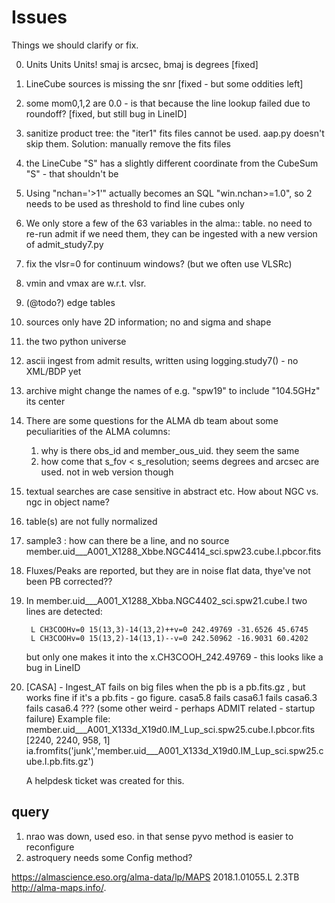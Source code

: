 # Issues

Things we should clarify or fix.

0. Units Units Units!   smaj is arcsec, bmaj is degrees [fixed]

3. LineCube sources is missing the snr  [fixed - but some oddities left]

2. some mom0,1,2 are 0.0 - is that because the line lookup failed due to roundoff? [fixed, but still bug in LineID]

4. sanitize product tree:   the "iter1" fits files cannot be used. aap.py doesn't skip them. Solution: manually remove the fits files

4. the LineCube "S" has a slightly different coordinate from the CubeSum "S" - that shouldn't be 

5. Using "nchan='>1'" actually becomes an SQL  "win.nchan>=1.0", so 2 needs to be used as threshold to find line cubes only

6. We only store a few of the 63 variables in the alma:: table.  no need to re-run admit if we need them, they can be
   ingested with a new version of admit_study7.py

7. fix the vlsr=0 for continuum windows? (but we often use VLSRc)

1. vmin and vmax are w.r.t. vlsr.

9. (@todo?) edge tables

13. sources only have 2D information;  no <vmean> and sigma and shape

14. the two python universe

15. ascii ingest from admit results, written using logging.study7() - no XML/BDP yet

16. archive might change the names of e.g. "spw19" to include "104.5GHz" its center

	
30. There are some questions for the ALMA db team about some peculiarities of the ALMA columns:
    1. why is there obs_id and member_ous_uid. they seem the same
	2. how come that s_fov < s_resolution; seems degrees and arcsec are used. not in web version though
	
31. textual searches are case sensitive in abstract etc.   How about NGC vs. ngc in object name?

32. table(s) are not fully normalized

33. sample3 : how can there be a line, and no source  member.uid___A001_X1288_Xbbe.NGC4414_sci.spw23.cube.I.pbcor.fits

34. Fluxes/Peaks are reported, but they are in noise flat data, thye've not been PB corrected??

35. In member.uid___A001_X1288_Xbba.NGC4402_sci.spw21.cube.I two lines are detected:

         L CH3COOHv=0 15(13,3)-14(13,2)++v=0 242.49769 -31.6526 45.6745
         L CH3COOHv=0 15(13,2)-14(13,1)--v=0 242.50962 -16.9031 60.4202
		 
     but only one makes it into the x.CH3COOH_242.49769 - this looks like a bug in LineID


36. [CASA] - Ingest_AT fails on big files when the pb is a pb.fits.gz , but works fine if it's a pb.fits - go figure.
    casa5.8 fails
	casa6.1 fails
	casa6.3 fails
	casa6.4 ??? (some other weird - perhaps ADMIT related - startup failure)
    Example file: member.uid___A001_X133d_X19d0.IM_Lup_sci.spw25.cube.I.pbcor.fits [2240, 2240, 958, 1]
    ia.fromfits('junk','member.uid___A001_X133d_X19d0.IM_Lup_sci.spw25.cube.I.pb.fits.gz')     
	
	A helpdesk ticket was created for this.

## query


1. nrao was down, used eso. in that sense pyvo method is easier to reconfigure
2. astroquery needs some Config method?




https://almascience.eso.org/alma-data/lp/MAPS
2018.1.01055.L   2.3TB
http://alma-maps.info/.

